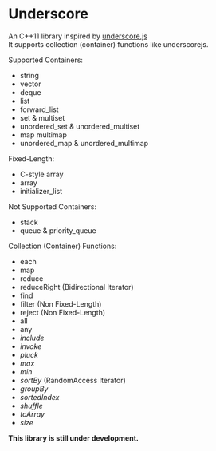Underscore
==========
An C++11 library inspired by [underscore.js](http://underscorejs.org)  
It supports collection (container) functions like underscorejs.

Supported Containers:
* string
* vector
* deque
* list
* forward_list
* set & multiset
* unordered_set & unordered_multiset
* map multimap
* unordered_map & unordered_multimap

Fixed-Length:
* C-style array
* array
* initializer_list

Not Supported Containers:
* stack
* queue & priority_queue


Collection (Container) Functions:
* each
* map
* reduce
* reduceRight (Bidirectional Iterator)
* find
* filter (Non Fixed-Length)
* reject (Non Fixed-Length)
* all
* any
* *include*
* *invoke*
* *pluck*
* *max*
* *min*
* *sortBy* (RandomAccess Iterator)
* *groupBy*
* *sortedIndex*
* *shuffle*
* *toArray*
* *size*

**This library is still under development.**


